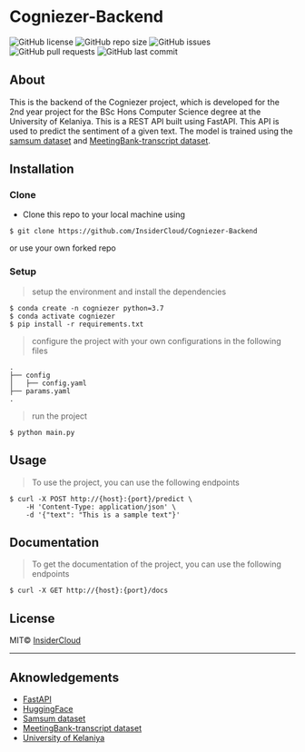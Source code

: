 # Cogniezer-Backend

![GitHub license](https://img.shields.io/github/license/InsiderCloud/Cogniezer-Backend)
![GitHub repo size](https://img.shields.io/github/repo-size/InsiderCloud/Cogniezer-Backend)
![GitHub issues](https://img.shields.io/github/issues/InsiderCloud/Cogniezer-Backend)
![GitHub pull requests](https://img.shields.io/github/issues-pr/InsiderCloud/Cogniezer-Backend)
![GitHub last commit](https://img.shields.io/github/last-commit/InsiderCloud/Cogniezer-Backend)

## About

This is the backend of the Cogniezer project, which is developed for the 2nd year project for the BSc Hons Computer Science degree at the University of Kelaniya. This is a REST API built using FastAPI. This API is used to predict the sentiment of a given text. The model is trained using the [samsum dataset](https://huggingface.co/datasets/samsum) and [MeetingBank-transcript dataset](https://huggingface.co/datasets/lytang/MeetingBank-transcript).


## Installation

### Clone

- Clone this repo to your local machine using
```shell
$ git clone https://github.com/InsiderCloud/Cogniezer-Backend
```

or use your own forked repo

### Setup

> setup the environment and install the dependencies

```shell
$ conda create -n cogniezer python=3.7
$ conda activate cogniezer
$ pip install -r requirements.txt
```

> configure the project with your own configurations in the following files

```shell
.
├── config
│   ├── config.yaml
├── params.yaml
.
```

> run the project

```shell
$ python main.py
```

## Usage

> To use the project, you can use the following endpoints

```shell
$ curl -X POST http://{host}:{port}/predict \
    -H 'Content-Type: application/json' \
    -d '{"text": "This is a sample text"}'
```

## Documentation

> To get the documentation of the project, you can use the following endpoints

```shell
$ curl -X GET http://{host}:{port}/docs
```

## License

MIT© [InsiderCloud](https://github.com/InsiderCloud)

---

## Aknowledgements

- [FastAPI](https://fastapi.tiangolo.com/)
- [HuggingFace](https://huggingface.co/)
- [Samsum dataset](https://huggingface.co/datasets/samsum)
- [MeetingBank-transcript dataset](https://huggingface.co/datasets/lytang/MeetingBank-transcript)
- [University of Kelaniya](https://www.kln.ac.lk/)